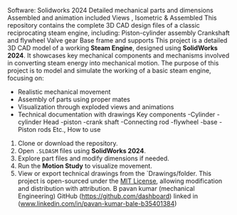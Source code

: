 Software: Solidworks 2024
Detailed mechanical parts and dimensions
Assembled and animation included
Views , Isometric & Assembled
This repository contains the complete 3D CAD design files of a classic reciprocating steam engine, including:
Piston-cylinder assembly
Crankshaft and flywheel
Valve gear
Base frame and supports
This project is a detailed 3D CAD model of a working **Steam Engine**, designed using **SolidWorks 2024**. It showcases key mechanical components and mechanisms involved in converting steam energy into mechanical motion.
The purpose of this project is to model and simulate the working of a basic steam engine, focusing on:
- Realistic mechanical movement
- Assembly of parts using proper mates
- Visualization through exploded views and animations
- Technical documentation with drawings
Key components
-Cylinder
-cylinder Head
-piston
-crank shaft
-Connecting rod
-flywheel
-base
-Piston rods
Etc.,
How to use
1. Clone or download the repository.
2. Open `.SLDASM` files using **SolidWorks 2024**.
3. Explore part files and modify dimensions if needed.
4. Run the **Motion Study** to visualize movement.
5. View or export technical drawings from the `Drawings/folder.
This project is open-sourced under the [MIT License](LICENSE), allowing modification and distribution with attribution.
B pavan kumar (mechanical Engineering)
GitHub (https://github.com/dashboard)
linked in (www.linkedin.com/in/pavan-kumar-bale-b35401384)
